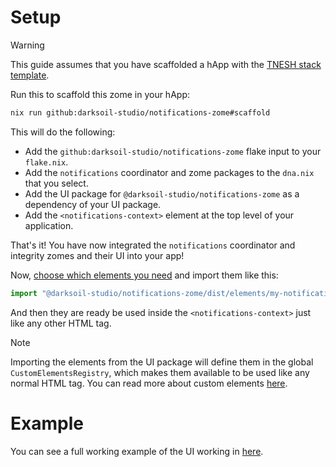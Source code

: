 # Setup

> [!WARNING]
> This guide assumes that you have scaffolded a hApp with the [TNESH stack template](https://darksoil.studio/tnesh-stack/scaffolding-a-happ).

Run this to scaffold this zome in your hApp:

```bash
nix run github:darksoil-studio/notifications-zome#scaffold
```

This will do the following:
  - Add the `github:darksoil-studio/notifications-zome` flake input to your `flake.nix`.
  - Add the `notifications` coordinator and zome packages to the `dna.nix` that you select.
  - Add the UI package for `@darksoil-studio/notifications-zome` as a dependency of your UI package.
  - Add the `<notifications-context>` element at the top level of your application.

That's it! You have now integrated the `notifications` coordinator and integrity zomes and their UI into your app!

Now, [choose which elements you need](/elements/my-notifications-icon-button.md) and import them like this:

```js
import "@darksoil-studio/notifications-zome/dist/elements/my-notifications-icon-button.js";
```

And then they are ready be used inside the `<notifications-context>` just like any other HTML tag. 

> [!NOTE]
> Importing the elements from the UI package will define them in the global `CustomElementsRegistry`, which makes them available to be used like any normal HTML tag. You can read more about custom elements [here](https://darksoil.studio/tnesh-stack/guides/custom-elements).

# Example

You can see a full working example of the UI working in [here](https://github.com/darksoil-studio/notifications-zome/blob/main/ui/demo/index.html).

